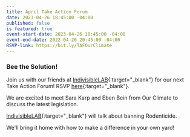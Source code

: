 ```yaml
---
title: April Take Action Forum
date: 2023-04-26 18:45:00 -04:00
published: false
is featured: true
event-start-date: 2023-04-26 18:45:00 -04:00
event-end-date: 2022-04-26 20:45:00 -04:00
RSVP-link: https://bit.ly/TAFOurClimate
---
```


### Bee the Solution!

Join us with our friends at [IndivisibleLAB](https://indivisiblelab.org){:target="_blank"} for our next Take Action Forum!  RSVP [here](bit.ly/TAFOurClimate){:target="_blank"}.

We are excited to meet Sara Karp and Eben Bein from Our Climate to discuss the latest legislation.

[IndivisibleLAB](https://indivisiblelab.org){:target="_blank"} will talk about banning Rodenticide.

We'll bring it home with how to make a difference in your own yard!
